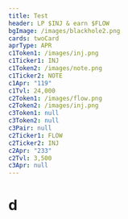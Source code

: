 ```yaml
---
title: Test
header: LP $INJ & earn $FLOW
bgImage: /images/blackhole2.png
cards: twoCard
aprType: APR
c1Token1: /images/inj.png
c1Ticker1: INJ
c1Token2: /images/note.png
c1Ticker2: NOTE
c1Apr: "119"
c1Tvl: 24,000
c2Token1: /images/flow.png
c2Token2: /images/inj.png
c3Token1: null
c3Token2: null
c3Pair: null
c2Ticker1: FLOW
c2Ticker2: INJ
c2Apr: "233"
c2Tvl: 3,500
c3Apr: null
---
```


# d
